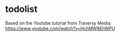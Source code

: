 todolist
========

Based on the Youtube tutorial from Traversy Media:
https://www.youtube.com/watch?v=HchMW8EhWPU
